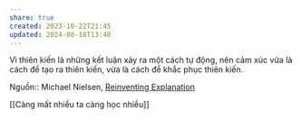 ```yaml
---
share: true
created: 2023-10-22T21:45
updated: 2024-08-18T13:48
---
```

Vì thiên kiến là những kết luận xảy ra một cách tự động, nên cảm xúc vừa là cách để tạo ra thiên kiến, vừa là cách để khắc phục thiên kiến.

Nguồn:: Michael Nielsen, [Reinventing Explanation](https://michaelnielsen.org/reinventing_explanation/index.html)

[[Càng mất nhiều ta càng học nhiều]]
